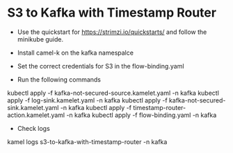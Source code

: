 # S3 to Kafka with Timestamp Router

- Use the quickstart for https://strimzi.io/quickstarts/ and follow the minikube guide.

- Install camel-k on the kafka namespalce

- Set the correct credentials for S3 in the flow-binding.yaml

- Run the following commands

kubectl apply -f kafka-not-secured-source.kamelet.yaml -n kafka
kubectl apply -f log-sink.kamelet.yaml -n kafka
kubectl apply -f kafka-not-secured-sink.kamelet.yaml -n kafka
kubectl apply -f timestamp-router-action.kamelet.yaml -n kafka
kubectl apply -f flow-binding.yaml -n kafka

- Check logs

kamel logs s3-to-kafka-with-timestamp-router -n kafka
